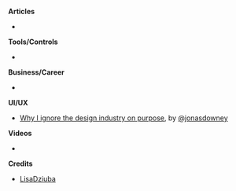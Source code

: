 
**Articles**

* 

**Tools/Controls**

* 

**Business/Career**

* 

**UI/UX**

* [Why I ignore the design industry on purpose](https://m.signalvnoise.com/why-i-ignore-the-design-industry-on-purpose/), by [@jonasdowney](https://twitter.com/jonasdowney)

**Videos**

* 

**Credits**

* [LisaDziuba](https://github.com/lisadziuba)
